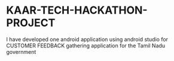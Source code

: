 # KAAR-TECH-HACKATHON-PROJECT
I have developed one android application using android studio for CUSTOMER FEEDBACK gathering application for the Tamil Nadu government
